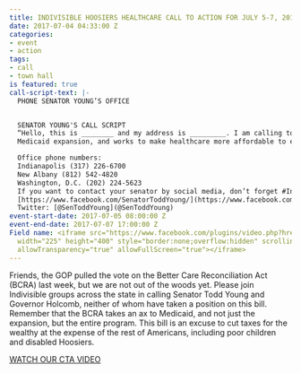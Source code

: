 ```yaml
---
title: INDIVISIBLE HOOSIERS HEALTHCARE CALL TO ACTION FOR JULY 5-7, 2017
date: 2017-07-04 04:33:00 Z
categories:
- event
- action
tags:
- call
- town hall
is featured: true
call-script-text: |-
  PHONE SENATOR YOUNG’S OFFICE


  SENATOR YOUNG'S CALL SCRIPT
  “Hello, this is ________ and my address is _________. I am calling to express my disappointment that Senator Young has not yet spoken out against the BCRA. This bill harms our most vulnerable Hoosiers, specifically the poor, disabled and elderly through its harmful cuts to Medicaid, decreased support for subsidies, and essential health benefits, which will raise premiums. For many years, Republicans have claimed that the ACA was making healthcare unaffordable, but the Senate has crafted a bill that has put healthcare out of reach for even more people, threatens the quality of life of Hoosiers, and will lead to preventable deaths. This is unacceptable. We demand a healthcare bill that preserves essential health benefits, continues the
  Medicaid expansion, and works to make healthcare more affordable to even more people, not a tax cut for millionaires masquerading as a healthcare bill. I urge Senator Young to do the right thing for Hoosiers and come out against the BCRA. I would appreciate a response to my request. Thank you.”

  Office phone numbers:
  Indianapolis (317) 226-6700
  New Albany (812) 542-4820
  Washington, D.C. (202) 224-5623
  If you want to contact your senator by social media, don’t forget #IndivisibleHoosiers!
  [https://www.facebook.com/SenatorToddYoung/](https://www.facebook.com/SenatorToddYoung/)
  Twitter: [@SenToddYoung](@SenToddYoung)
event-start-date: 2017-07-05 08:00:00 Z
event-end-date: 2017-07-07 17:00:00 Z
Field name: <iframe src="https://www.facebook.com/plugins/video.php?href=https%3A%2F%2Fwww.facebook.com%2F711171719083183%2Fvideos%2F711233932410295%2F&show_text=0&width=225"
  width="225" height="400" style="border:none;overflow:hidden" scrolling="no" frameborder="0"
  allowTransparency="true" allowFullScreen="true"></iframe>
---
```


Friends, the GOP pulled the vote on the Better Care Reconciliation Act (BCRA) last week, but we are not out of the woods yet. Please join Indivisible groups across the state in calling Senator Todd Young and Governor Holcomb, neither of whom have taken a position on this bill. Remember that the BCRA takes an ax to Medicaid, and not just the expansion, but the entire program. This bill is an excuse to cut taxes for the wealthy at the expense of the rest of Americans, including poor children and disabled Hoosiers.

[WATCH OUR CTA VIDEO](https://www.facebook.com/711171719083183/videos/711233932410295/)